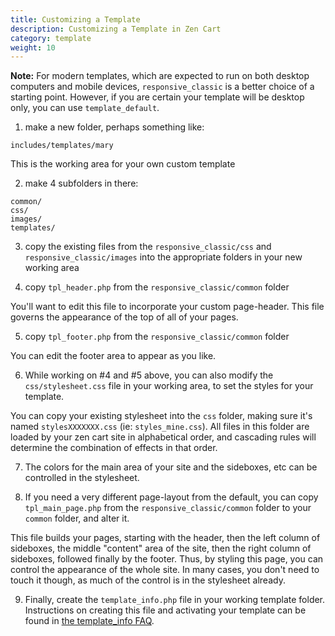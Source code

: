 ```yaml
---
title: Customizing a Template 
description: Customizing a Template in Zen Cart 
category: template 
weight: 10
---
```


**Note:** For modern templates, which are expected to run on both 
desktop computers and mobile devices, `responsive_classic` is 
a better choice of a starting point.  However, if you are certain your 
template will be desktop only, you can use `template_default`.


1. make a new folder, perhaps something like:

`includes/templates/mary`

This is the working area for your own custom template

2. make 4 subfolders in there:

```
common/
css/
images/
templates/
```

3. copy the existing files from the `responsive_classic/css` and `responsive_classic/images` into the appropriate folders in your new working area

4. copy `tpl_header.php` from the `responsive_classic/common` folder

You'll want to edit this file to incorporate your custom page-header. 
This file governs the appearance of the top of all of your pages.

5. copy `tpl_footer.php` from the `responsive_classic/common` folder

You can edit the footer area to appear as you like.

6. While working on #4 and #5 above, you can also modify the `css/stylesheet.css` file in your working area, to set the styles for your template.

You can copy your existing stylesheet into the `css` folder, making sure it's named `stylesXXXXXXX.css` (ie: `styles_mine.css`). All files in this folder are loaded by your zen cart site in alphabetical order, and cascading rules will determine the combination of effects in that order.

7. The colors for the main area of your site and the sideboxes, etc can be controlled in the stylesheet.

8. If you need a very different page-layout from the default, you can copy `tpl_main_page.php` from the `responsive_classic/common` folder to your `common` folder, and alter it.

This file builds your pages, starting with the header, then the left column of sideboxes, the middle "content" area of the site, then the right column of sideboxes, followed finally by the footer. Thus, by styling this page, you can control the appearance of the whole site. In many cases, you don't need to touch it though, as much of the control is in the stylesheet already.

9. Finally, create the `template_info.php` file in your working template folder. Instructions on creating this file and activating your template can be found in
[the template_info FAQ](/user/template/template_info/). 

